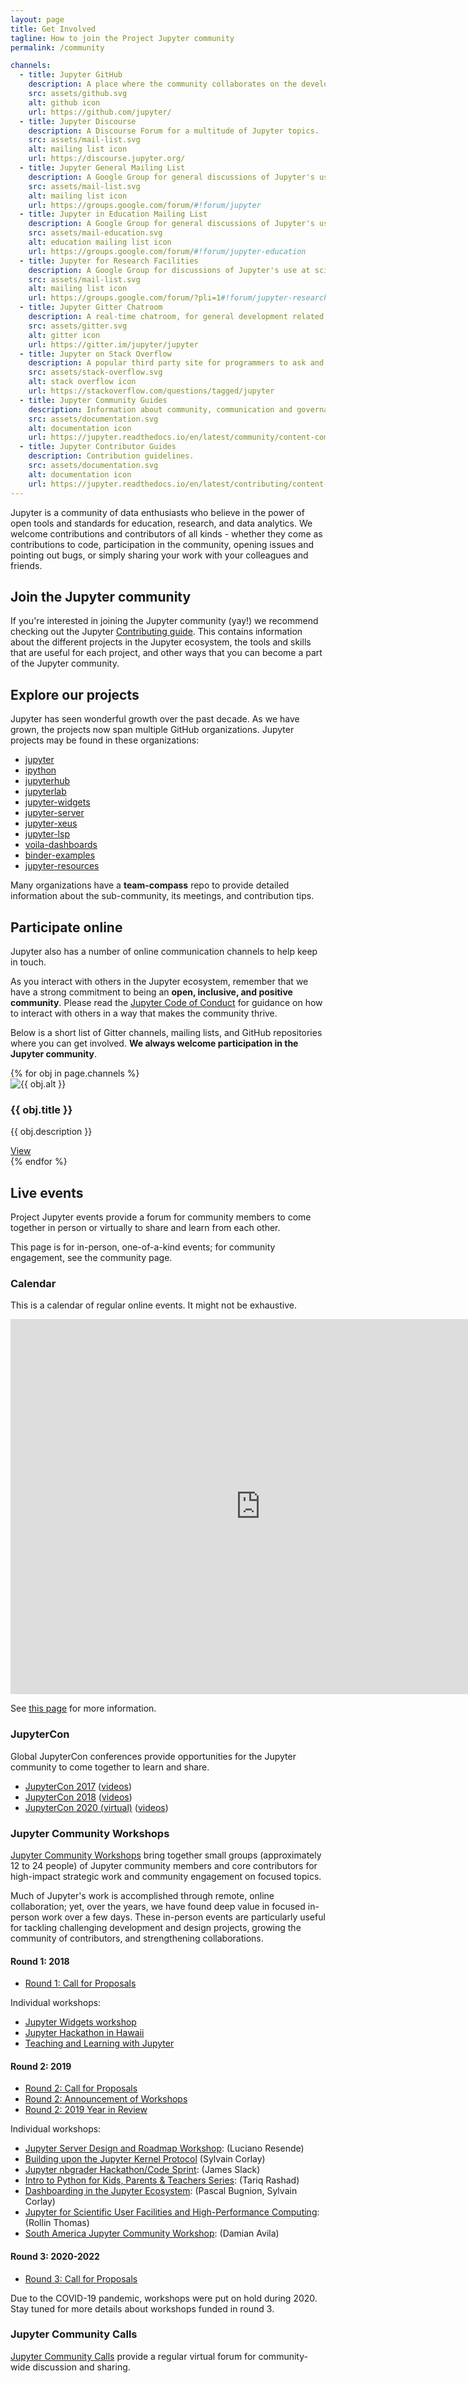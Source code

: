 ```yaml
---
layout: page
title: Get Involved
tagline: How to join the Project Jupyter community
permalink: /community

channels:
  - title: Jupyter GitHub
    description: A place where the community collaborates on the development of Jupyter software.
    src: assets/github.svg
    alt: github icon
    url: https://github.com/jupyter/
  - title: Jupyter Discourse
    description: A Discourse Forum for a multitude of Jupyter topics.
    src: assets/mail-list.svg
    alt: mailing list icon
    url: https://discourse.jupyter.org/
  - title: Jupyter General Mailing List
    description: A Google Group for general discussions of Jupyter's use.
    src: assets/mail-list.svg
    alt: mailing list icon
    url: https://groups.google.com/forum/#!forum/jupyter
  - title: Jupyter in Education Mailing List
    description: A Google Group for general discussions of Jupyter's use in education.
    src: assets/mail-education.svg
    alt: education mailing list icon
    url: https://groups.google.com/forum/#!forum/jupyter-education
  - title: Jupyter for Research Facilities
    description: A Google Group for discussions of Jupyter's use at scientific research facilities (such as X-ray light sources, observatories, supercomputers, etc.).
    src: assets/mail-list.svg
    alt: mailing list icon
    url: https://groups.google.com/forum/?pli=1#!forum/jupyter-research-facilities
  - title: Jupyter Gitter Chatroom
    description: A real-time chatroom, for general development related discussions.
    src: assets/gitter.svg
    alt: gitter icon
    url: https://gitter.im/jupyter/jupyter
  - title: Jupyter on Stack Overflow
    description: A popular third party site for programmers to ask and answer questions about Jupyter.
    src: assets/stack-overflow.svg
    alt: stack overflow icon
    url: https://stackoverflow.com/questions/tagged/jupyter
  - title: Jupyter Community Guides
    description: Information about community, communication and governance.
    src: assets/documentation.svg
    alt: documentation icon
    url: https://jupyter.readthedocs.io/en/latest/community/content-community.html
  - title: Jupyter Contributor Guides
    description: Contribution guidelines.
    src: assets/documentation.svg
    alt: documentation icon
    url: https://jupyter.readthedocs.io/en/latest/contributing/content-contributor.html
---
```


Jupyter is a community of data enthusiasts who believe in the power of open
tools and standards for education, research, and data analytics. We welcome
contributions and contributors of all kinds - whether they come as contributions
to code, participation in the community, opening issues and pointing out bugs,
or simply sharing your work with your colleagues and friends.

## Join the Jupyter community

If you're interested in joining the Jupyter community (yay!) we recommend
checking out the Jupyter [Contributing
guide](https://jupyter.readthedocs.io/en/latest/contributing/content-contributor.html).
This contains information about the different projects in the Jupyter ecosystem,
the tools and skills that are useful for each project, and other ways that you
can become a part of the Jupyter community.

## Explore our projects

Jupyter has seen wonderful growth over the past decade. As we have grown, the
projects now span multiple GitHub organizations. Jupyter projects may be found
in these organizations:

- [jupyter](https://github.com/jupyter)
- [ipython](https://github.com/ipython)
- [jupyterhub](https://github.com/jupyterhub)
- [jupyterlab](https://github.com/jupyterlab)
- [jupyter-widgets](https://github.com/jupyter-widgets)
- [jupyter-server](https://github.com/jupyter-server)
- [jupyter-xeus](https://github.com/jupyter-xeus)
- [jupyter-lsp](https://github.com/jupyter-lsp)
- [voila-dashboards](https://github.com/voila-dashboards)
- [binder-examples](https://github.com/binder-examples)
- [jupyter-resources](https://github.com/jupyter-resources)

Many organizations have a **team-compass** repo to provide detailed information
about the sub-community, its meetings, and contribution tips. 

## Participate online

Jupyter also has a number of online communication channels to help keep in touch.

As you interact with others in the Jupyter ecosystem, remember that we have a strong
commitment to being an **open, inclusive, and positive community**. Please read the
[Jupyter Code of Conduct](https://github.com/jupyter/governance/blob/master/conduct/code_of_conduct.md)
for guidance on how to interact with others in a way that makes the community thrive.

Below is a short list of Gitter channels, mailing lists, and GitHub repositories
where you can get involved. **We always welcome participation in the Jupyter community**.

<section>
<div class="top-section-border">
    <div class="row">
        {% for obj in page.channels %}
        <div class="col-sm-6 col-md-12 resource-section">
            <div class="resource-content">
                <div class="col-md-2">
                    <img src="{{ obj.src }}" class="resource-logo" alt="{{ obj.alt }}">
                </div>
                <div class="col-md-8 resource-text">
                    <h3 class="resource-name">{{ obj.title }}</h3>
                    <p class="resource-desc">{{ obj.description }}</p>
                </div>
                <div class="col-md-2 resource-button">
                    <a href="{{ obj.url }}">View</a>
                </div>
            </div>
        </div>
        {% endfor %}
    </div>
</div>
</section>

## Live events

Project Jupyter events provide a forum for community members to come together in person
or virtually to share and learn from each other.

This page is for in-person, one-of-a-kind events; for community engagement, see the community page. 

### Calendar

This is a calendar of regular online events.  It might not be exhaustive.

<div class="iframe-container">
  <iframe title="Calendar of Project Jupyter events"
          class="responsive-iframe"
          id="calendariframe"
          src="https://calendar.google.com/calendar/embed?height=600&amp;wkst=1&amp;bgcolor=%23ffffff&amp;ctz=local&amp;src=ZGdwZDM2ZjQzZXQ5Z3JhYm42dGRpbjZwbWNAZ3JvdXAuY2FsZW5kYXIuZ29vZ2xlLmNvbQ&amp;src=bTNoZWs2OWRhZzczODF1bXQ4a2NqZDc1dTRAZ3JvdXAuY2FsZW5kYXIuZ29vZ2xlLmNvbQ&amp;src=YXFwa3VpNXE3b2kzMnBrOXRjcDUzaG5zc2NAZ3JvdXAuY2FsZW5kYXIuZ29vZ2xlLmNvbQ&amp;src=ZDE4NzR1cjZmZGh1ajBzbmpuaWxhYzJubGNAZ3JvdXAuY2FsZW5kYXIuZ29vZ2xlLmNvbQ&amp;src=cGlhaGluZWpqcjZzc3ZpOGlrbWpqb3A2cm9AZ3JvdXAuY2FsZW5kYXIuZ29vZ2xlLmNvbQ&amp;color=%23AD1457&amp;color=%23EF6C00&amp;color=%23616161&amp;color=%23F6BF26&amp;color=%239E69AF"
          width="800"
          height="600"
          style="border: 0; overflow: hidden;"></iframe>
</div>
<script>document.getElementById("calendariframe").src = document.getElementById("calendariframe").src.replace("ctz=local", "ctz=" + Intl.DateTimeFormat().resolvedOptions().timeZone)</script>

See [this page](https://jupyter.readthedocs.io/en/latest/community/content-community.html#jupyter-wide-meetings) for
more information.

### JupyterCon

Global JupyterCon conferences provide opportunities for the Jupyter community to come together to learn and share.

* [JupyterCon 2017](https://conferences.oreilly.com/jupyter/jup-ny-2017.html) ([videos](https://www.youtube.com/playlist?list=PL055Epbe6d5aP6Ru42r7hk68GTSaclYgi))
* [JupyterCon 2018](https://conferences.oreilly.com/jupyter/jup-ny.html) ([videos](https://www.youtube.com/playlist?list=PL055Epbe6d5b572IRmYAHkUgcq3y6K3Ae))
* [JupyterCon 2020 (virtual)](https://jupytercon.com/) ([videos](https://www.youtube.com/c/JupyterCon/videos))

### Jupyter Community Workshops

[Jupyter Community Workshops](https://blog.jupyter.org/jupyter-community-workshops-cbd34ac82549)
bring together small groups (approximately 12 to 24 people) of Jupyter community members and
core contributors for high-impact strategic work and community engagement on focused topics.

Much of Jupyter's work is accomplished through remote, online collaboration; yet, over the years,
we have found deep value in focused in-person work over a few days. These in-person events are
particularly useful for tackling challenging development and design projects, growing the community
of contributors, and strengthening collaborations.

#### Round 1: 2018

- [Round 1: Call for Proposals](https://blog.jupyter.org/jupyter-community-workshops-cbd34ac82549)

Individual workshops:
- [Jupyter Widgets workshop](https://blog.jupyter.org/jupyter-community-workshops-cbd34ac82549)
- [Jupyter Hackathon in Hawaii](https://blog.jupyter.org/jupyter-hackathon-series-in-hawaii-97b3d1fbce68)
- [Teaching and Learning with Jupyter](https://blog.jupyter.org/teaching-and-learning-with-jupyter-c1d965f7b93a)

#### Round 2: 2019

- [Round 2: Call for Proposals](https://blog.jupyter.org/jupyter-community-workshops-call-for-proposals-26a8417e5b6a)
- [Round 2: Announcement of Workshops](https://blog.jupyter.org/jupyter-community-workshops-a7f1dca1735e)
- [Round 2: 2019 Year in Review](https://blog.jupyter.org/jupyter-community-workshops-2019-year-in-review-8876336924e4)

Individual workshops:
- [Jupyter Server Design and Roadmap Workshop](https://blog.jupyter.org/jupyter-community-workshop-jupyter-server-design-and-roadmap-workshop-6e6760cc5098): (Luciano Resende)
- [Building upon the Jupyter Kernel Protocol](https://blog.jupyter.org/field-report-on-the-kernel-community-workshop-a4ad73a1a718) (Sylvain Corlay)
- [Jupyter nbgrader Hackathon/Code Sprint](https://blog.jupyter.org/https-blog-jupyter-org-university-of-edinburgh-jupyter-community-nbgrader-hackathon-2eff14df298a): (James Slack)
- [Intro to Python for Kids, Parents & Teachers Series](https://datasciencecornwall.blogspot.com/2019/06/python-data-science-for-kids-taster.html): (Tariq Rashad)
- [Dashboarding in the Jupyter Ecosystem](https://blog.jupyter.org/report-on-the-jupyter-community-workshop-on-dashboarding-14f8ad9f3c0): (Pascal Bugnion, Sylvain Corlay)
- [Jupyter for Scientific User Facilities and High-Performance Computing](https://blog.jupyter.org/jupyter-for-science-user-facilities-and-high-performance-computing-de178106872): (Rollin Thomas)
- [South America Jupyter Community Workshop](https://blog.jupyter.org/south-america-jupyter-community-workshop-4edc51c7a6ce): (Damian Avila)

#### Round 3: 2020-2022

- [Round 3: Call for Proposals](https://blog.jupyter.org/jupyter-community-workshops-call-for-proposals-for-jan-aug-2020-710f687e30f4)

Due to the COVID-19 pandemic, workshops were put on hold during 2020.
Stay tuned for more details about workshops funded in round 3.

### Jupyter Community Calls

[Jupyter Community Calls](https://jupyter.readthedocs.io/en/latest/community/content-community.html#jupyter-wide-meetings)
provide a regular virtual forum for community-wide discussion and sharing.

